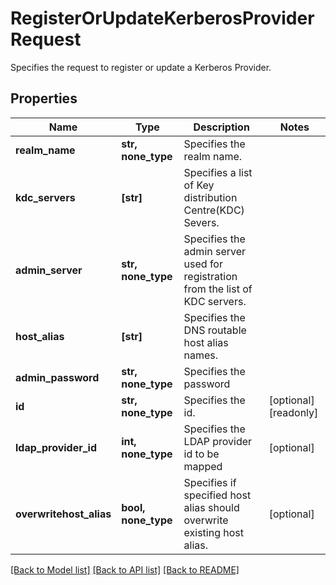 # RegisterOrUpdateKerberosProviderRequest

Specifies the request to register or update a Kerberos   Provider.

## Properties
Name | Type | Description | Notes
------------ | ------------- | ------------- | -------------
**realm_name** | **str, none_type** | Specifies the realm name. | 
**kdc_servers** | **[str]** | Specifies a list of Key distribution Centre(KDC) Severs. | 
**admin_server** | **str, none_type** | Specifies the admin server used for registration from   the list of KDC servers. | 
**host_alias** | **[str]** | Specifies the DNS routable host alias names. | 
**admin_password** | **str, none_type** | Specifies the password | 
**id** | **str, none_type** | Specifies the id. | [optional] [readonly] 
**ldap_provider_id** | **int, none_type** | Specifies the LDAP provider id to be mapped | [optional] 
**overwritehost_alias** | **bool, none_type** | Specifies if specified host alias should   overwrite existing host alias. | [optional] 

[[Back to Model list]](../README.md#documentation-for-models) [[Back to API list]](../README.md#documentation-for-api-endpoints) [[Back to README]](../README.md)


